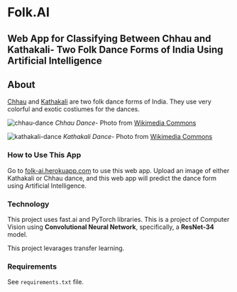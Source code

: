 # Folk.AI

## Web App for Classifying Between Chhau and Kathakali- Two Folk Dance Forms of India Using Artificial Intelligence

## About

[Chhau][1] and [Kathakali][2] are two folk dance forms of India. They use
very colorful and exotic costiumes for the dances.

![chhau-dance][3]
*Chhau Dance*- Photo from [Wikimedia Commons][4]

![kathakali-dance][5]
*Kathakali Dance*- Photo from [Wikimedia Commons][6]

### How to Use This App

Go to [folk-ai.herokuapp.com][7] to use this web app.
Upload an image of either Kathakali or Chhau dance, and this web app will
predict the dance form using Artificial Intelligence.

### Technology

This project uses fast.ai and PyTorch libraries. This is a project of
Computer Vision using **Convolutional Neural Network**, specifically, a
**ResNet-34** model.

This project levarages transfer learning.

### Requirements

See `requirements.txt` file.

[1]: https://en.wikipedia.org/wiki/Chhau_dance
[2]: https://en.wikipedia.org/wiki/Kathakali
[3]: https://upload.wikimedia.org/wikipedia/commons/d/d5/Chhau_dance.jpg
[4]: https://en.wikipedia.org/wiki/Chhau_dance#/media/File:Chhau_dance.jpg
[5]: https://en.wikipedia.org/wiki/Kathakali#/media/File:Kadhakali_at_Kerala_state_school_kalothsavam_2019_3.jpg
[6]: https://upload.wikimedia.org/wikipedia/commons/1/1c/Kadhakali_at_Kerala_state_school_kalothsavam_2019_3.jpg
[7]: https://folk-ai.herokuapp.com